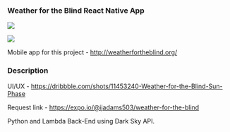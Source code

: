### Weather for the Blind React Native App

![](http://weatherfortheblind.org/wp-content/uploads/2014/09/warlock.jpg)

![](https://im.ezgif.com/tmp/ezgif-1-42ca059deeb6.gif)

Mobile app for this project - http://weatherfortheblind.org/


### Description

UI/UX - https://dribbble.com/shots/11453240-Weather-for-the-Blind-Sun-Phase

Request link - https://expo.io/@ijadams503/weather-for-the-blind

Python and Lambda Back-End using Dark Sky API.
